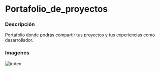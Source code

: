 # Portafolio_de_proyectos

### Descripción

Portafolio donde podrás compartir tus proyectos y tus experiencias como desarrollador.

### Imagenes

![index](https://user-images.githubusercontent.com/54915231/85893554-b1054700-b7b8-11ea-8d66-528ec0f5f3ef.png)
